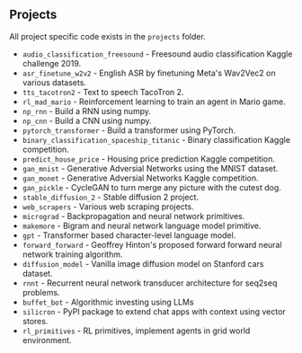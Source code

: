 ## Projects

All project specific code exists in the `projects` folder.
- `audio_classification_freesound` - Freesound audio classification Kaggle challenge 2019.
- `asr_finetune_w2v2` - English ASR by finetuning Meta's Wav2Vec2 on various datasets.
- `tts_tacotron2` - Text to speech TacoTron 2.
- `rl_mad_mario` - Reinforcement learning to train an agent in Mario game.
- `np_rnn` - Build a RNN using numpy.
- `np_cnn` - Build a CNN using numpy.
- `pytorch_transformer` - Build a transformer using PyTorch.
- `binary_classification_spaceship_titanic` - Binary classification Kaggle competition.
- `predict_house_price` - Housing price prediction Kaggle competition.
- `gan_mnist` - Generative Adversial Networks using the MNIST dataset.
- `gan_monet` - Generative Adversial Networks Kaggle competition.
- `gan_pickle` - CycleGAN to turn merge any picture with the cutest dog.
- `stable_diffusion_2` - Stable diffusion 2 project.
- `web_scrapers` - Various web scraping projects.
- `micrograd` - Backpropagation and neural network primitives.
- `makemore` - Bigram and neural network language model primitive.
- `gpt` - Transformer based character-level language model.
- `forward_forward` - Geoffrey Hinton's proposed forward forward neural network training algorithm.
- `diffusion_model` - Vanilla image diffusion model on Stanford cars dataset.
- `rnnt` - Recurrent neural network transducer architecture for seq2seq problems.
- `buffet_bot` - Algorithmic investing using LLMs
- `silicron` - PyPI package to extend chat apps with context using vector stores.
- `rl_primitives` - RL primitives, implement agents in grid world environment.